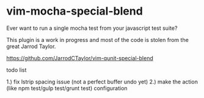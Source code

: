 # vim-mocha-special-blend

Ever want to run a single mocha test from your javascript test suite?

This plugin is a work in progress and most of the code is stolen from the great Jarrod Taylor.

https://github.com/JarrodCTaylor/vim-qunit-special-blend

todo list

1.) fix lstrip spacing issue (not a perfect buffer undo yet)
2.) make the action (like npm test/gulp test/grunt test) configuration
